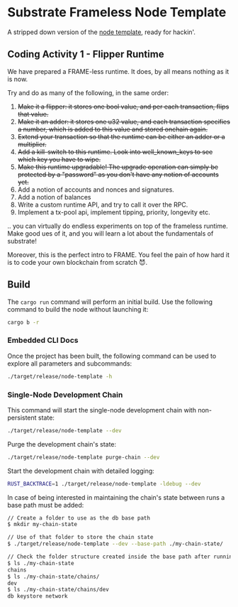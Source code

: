 # Substrate Frameless Node Template

A stripped down version of the [node template](https://github.com/substrate-developer-hub/substrate-node-template), ready for hackin'.

## Coding Activity 1 - Flipper Runtime

We have prepared a FRAME-less runtime.
It does, by all means nothing as it is now.

Try and do as many of the following, in the same order:

1. ~~Make it a flipper: it stores one bool value, and per each transaction, flips that value.~~
1. ~~Make it an adder: it stores one u32 value, and each transaction specifies a number, which is added to this value and stored onchain again.~~
1. ~~Extend your transaction so that the runtime can be either an adder or a multiplier.~~
1. ~~Add a kill-switch to this runtime. Look into well_known_keys to see which key you have to wipe.~~
1. ~~Make this runtime upgradable! The upgrade operation can simply be protected by a "password" as you don't have 
   any notion of accounts yet.~~
1. Add a notion of accounts and nonces and signatures.
1. Add a notion of balances
1. Write a custom runtime API, and try to call it over the RPC.
1. Implement a tx-pool api, implement tipping, priority, longevity etc.

.. you can virtually do endless experiments on top of the frameless runtime. Make good ues of it, and you will learn a lot about the fundamentals of substrate!

Moreover, this is the perfect intro to FRAME. You feel the pain of how hard it is to code your own blockchain from scratch 😈.

## Build

The `cargo run` command will perform an initial build. Use the following command to build the node
without launching it:

```sh
cargo b -r
```

### Embedded CLI Docs

Once the project has been built, the following command can be used to explore all parameters and
subcommands:

```sh
./target/release/node-template -h
```

### Single-Node Development Chain

This command will start the single-node development chain with non-persistent state:

```bash
./target/release/node-template --dev
```

Purge the development chain's state:

```bash
./target/release/node-template purge-chain --dev
```

Start the development chain with detailed logging:

```bash
RUST_BACKTRACE=1 ./target/release/node-template -ldebug --dev
```

In case of being interested in maintaining the chain's state between runs a base path must be added:

```bash
// Create a folder to use as the db base path
$ mkdir my-chain-state

// Use of that folder to store the chain state
$ ./target/release/node-template --dev --base-path ./my-chain-state/

// Check the folder structure created inside the base path after running the chain
$ ls ./my-chain-state
chains
$ ls ./my-chain-state/chains/
dev
$ ls ./my-chain-state/chains/dev
db keystore network
```
